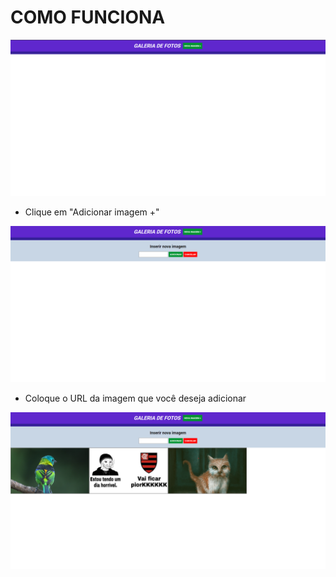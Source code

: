# COMO FUNCIONA

![Exemplo1](/images/exemplo1.png)

- Clique em "Adicionar imagem +"

![Exemplo2](/images/exemplo2.png)

- Coloque o URL da imagem que você deseja adicionar

![Exemplo3](/images/exemplo3.png)
